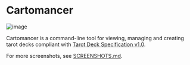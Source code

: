 # Cartomancer

![image](https://github.com/user-attachments/assets/22293e59-98c5-4271-803e-e3a9c089cfb5)

Cartomancer is a command-line tool for viewing, managing and creating tarot decks compliant with [Tarot Deck Specification v1.0](https://github.com/arcanaland/specifications).

For more screenshots, see [SCREENSHOTS.md](SCREENSHOTS.md).

